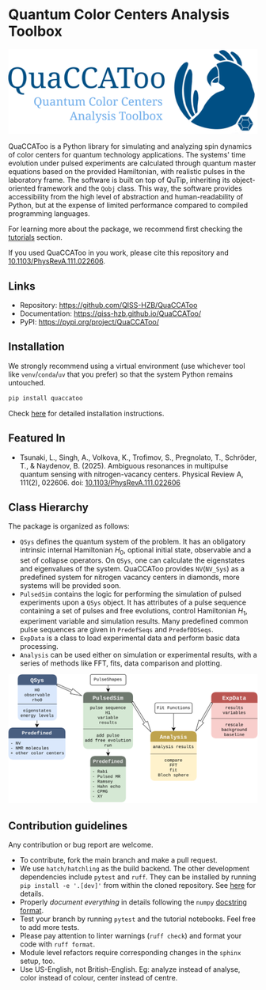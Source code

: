 # Quantum Color Centers Analysis Toolbox
![Logo](./docs/QuaCCAToo_logo.svg)

QuaCCAToo is a Python library for simulating and analyzing spin dynamics of color centers for quantum technology applications.
The systems' time evolution under pulsed experiments are calculated through quantum master equations based on the provided Hamiltonian, with realistic pulses in the laboratory frame. 
The software is built on top of QuTip, inheriting its object-oriented framework and the `Qobj` class.
This way, the software provides accessibility from the high level of abstraction and human-readability of Python, but at the expense of limited performance compared to  compiled programming languages.

For learning more about the package, we recommend first checking the [tutorials](https://qiss-hzb.github.io/QuaCCAToo/notebooks.html) section.

If you used QuaCCAToo in you work, please cite this repository and [10.1103/PhysRevA.111.022606](https://journals.aps.org/pra/abstract/10.1103/PhysRevA.111.022606).

## Links
- Repository: https://github.com/QISS-HZB/QuaCCAToo
- Documentation: https://qiss-hzb.github.io/QuaCCAToo/
- PyPI: https://pypi.org/project/QuaCCAToo/

## Installation

We strongly recommend using a virtual environment (use whichever tool like `venv`/`conda`/`uv` that you prefer) so that the system Python remains untouched.

``` sh
pip install quaccatoo
```

Check [here](https://qiss-hzb.github.io/QuaCCAToo/installation.html) for detailed installation instructions.

## Featured In

- Tsunaki, L., Singh, A., Volkova, K., Trofimov, S., Pregnolato, T., Schröder, T., & Naydenov, B. (2025). Ambiguous resonances in multipulse quantum sensing with nitrogen-vacancy centers. Physical Review A, 111(2), 022606. doi: [10.1103/PhysRevA.111.022606](https://journals.aps.org/pra/abstract/10.1103/PhysRevA.111.022606)

## Class Hierarchy

The package is organized as follows:
- `QSys` defines the quantum system of the problem. It has an obligatory intrinsic internal Hamiltonian
  $H_0$, optional initial state, observable and a set of collapse operators. On `QSys`, one can calculate the
  eigenstates and eigenvalues of the system. QuaCCAToo provides `NV`(`NV_Sys`) as a predefined system for nitrogen
  vacancy centers in diamonds, more systems will be provided soon.
- `PulsedSim` contains the logic for performing the simulation of pulsed experiments upon a `QSys` object. It
  has attributes of a pulse sequence containing a set of pulses and free evolutions, control Hamiltonian
  $H_1$, experiment variable and simulation results. Many predefined common pulse sequences are given in
  `PredefSeqs` and `PredefDDSeqs`.
- `ExpData` is a class to load experimental data and perform basic data processing.
- `Analysis` can be used either on simulation or experimental results, with a series of methods like FFT,
  fits, data comparison and plotting.

![Class diagram](./docs/class_diagram.svg)

## Contribution guidelines

Any contribution or bug report are welcome.

- To contribute, fork the main branch and make a pull request.
- We use `hatch/hatchling` as the build backend. The other development dependencies include `pytest` and
  `ruff`. They can be installed by running `pip install -e '.[dev]'` from within the cloned repository. See
  [here](https://qiss-hzb.github.io/QuaCCAToo/installation.html) for details.
- Properly _document everything_ in details following the `numpy` [docstring
  format](https://numpydoc.readthedocs.io/en/latest/format.html#docstring-standard).
- Test your branch by running `pytest` and the tutorial notebooks. Feel free to add more tests.
- Please pay attention to linter warnings (`ruff check`) and format your code with `ruff format`.
- Module level refactors require corresponding changes in the `sphinx` setup, too.
- Use US-English, not British-English. Eg: analyze instead of analyse, color instead of colour, center
  instead of centre.